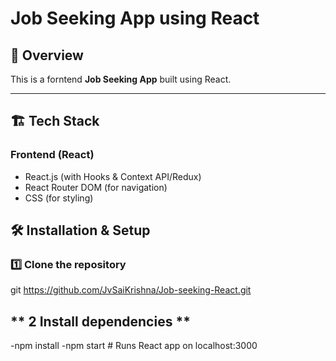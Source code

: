 # Job Seeking App using React

## 🚀 Overview
This is a forntend **Job Seeking App** built using  React. 

---

## 🏗️ Tech Stack

### **Frontend (React)**
- React.js (with Hooks & Context API/Redux)
- React Router DOM (for navigation)
- CSS (for styling)


## 🛠️ Installation & Setup

### **1️⃣ Clone the repository**

git https://github.com/JvSaiKrishna/Job-seeking-React.git

## ** 2 Install dependencies **
-npm install
-npm start  # Runs React app on localhost:3000


